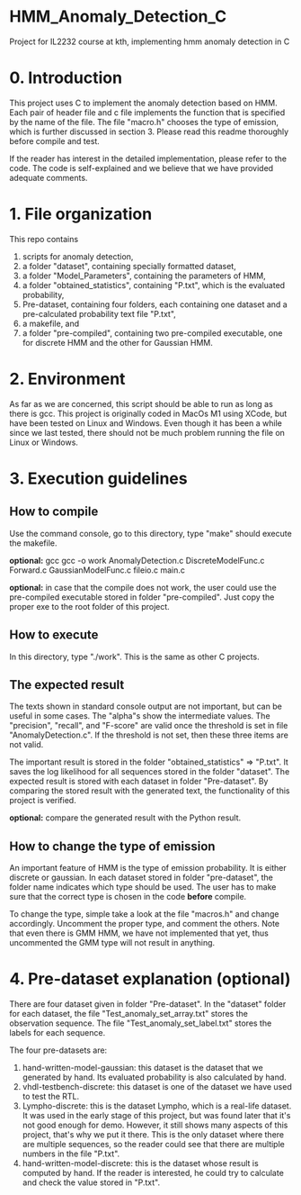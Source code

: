 # HMM_Anomaly_Detection_C #
 Project for IL2232 course at kth, implementing hmm anomaly detection in C

# 0. Introduction #
This project uses C to implement the anomaly detection based on HMM. Each pair of header file and c file implements the function that is specified by the name of the file. The file "macro.h" chooses the type of emission, which is further discussed in section 3. Please read this readme thoroughly before compile and test.

If the reader has interest in the detailed implementation, please refer to the code. The code is self-explained and we believe that we have provided adequate comments.

# 1. File organization #
This repo contains 
1. scripts for anomaly detection, 
2. a folder "dataset", containing specially formatted dataset, 
3. a folder "Model_Parameters", containing the parameters of HMM, 
4. a folder "obtained_statistics", containing "P.txt", which is the evaluated probability, 
5. Pre-dataset, containing four folders, each containing one dataset and a pre-calculated probability text file "P.txt", 
6. a makefile, and 
7. a folder "pre-compiled", containing two pre-compiled executable, one for discrete HMM and the other for Gaussian HMM.

# 2. Environment #
As far as we are concerned, this script should be able to run as long as there is gcc. This project is originally coded in MacOs M1 using XCode, but have been tested on Linux and Windows. Even though it has been a while since we last tested, there should not be much problem running the file on Linux or Windows.

# 3. Execution guidelines #
## How to compile ##
Use the command console, go to this directory, type "make" should execute the makefile.

__optional:__ gcc gcc -o work AnomalyDetection.c DiscreteModelFunc.c Forward.c GaussianModelFunc.c fileio.c main.c

__optional:__ in case that the compile does not work, the user could use the pre-compiled executable stored in folder "pre-compiled". Just copy the proper exe to the root folder of this project.

## How to execute ##
In this directory, type "./work". This is the same as other C projects.

## The expected result ##
The texts shown in standard console output are not important, but can be useful in some cases. The "alpha"s show the intermediate values. The "precision", "recall", and "F-score" are valid once the threshold is set in file "AnomalyDetection.c". If the threshold is not set, then these three items are not valid.

The important result is stored in the folder "obtained_statistics" => "P.txt". It saves the log likelihood for all sequences stored in the folder "dataset". The expected result is stored with each dataset in folder "Pre-dataset". By comparing the stored result with the generated text, the functionality of this project is verified.

__optional:__ compare the generated result with the Python result.

## How to change the type of emission ##
An important feature of HMM is the type of emission probability. It is either discrete or gaussian. In each dataset stored in folder "pre-dataset", the folder name indicates which type should be used. The user has to make sure that the correct type is chosen in the code __before__ compile.

To change the type, simple take a look at the file "macros.h" and change accordingly. Uncomment the proper type, and comment the others. Note that even there is GMM HMM, we have not implemented that yet, thus uncommented the GMM type will not result in anything.

# 4. Pre-dataset explanation __(optional)__ #
There are four dataset given in folder "Pre-dataset". In the "dataset" folder for each dataset, the file "Test_anomaly_set_array.txt" stores the observation sequence. The file "Test_anomaly_set_label.txt" stores the labels for each sequence.

The four pre-datasets are:
1. hand-written-model-gaussian: this dataset is the dataset that we generated by hand. Its evaluated probability is also calculated by hand.
2. vhdl-testbench-discrete: this dataset is one of the dataset we have used to test the RTL.
3. Lympho-discrete: this is the dataset Lympho, which is a real-life dataset. It was used in the early stage of this project, but was found later that it's not good enough for demo. However, it still shows many aspects of this project, that's why we put it there. This is the only dataset where there are multiple sequences, so the reader could see that there are multiple numbers in the file "P.txt".
4. hand-written-model-discrete: this is the dataset whose result is computed by hand. If the reader is interested, he could try to calculate and check the value stored in "P.txt".
